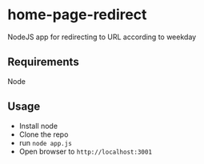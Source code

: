 # home-page-redirect
NodeJS app for redirecting to URL according to weekday
## Requirements
Node
## Usage
- Install node
- Clone the repo
- run ```node app.js```
- Open browser to ```http://localhost:3001``` 
